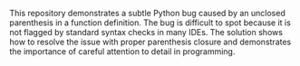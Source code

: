 This repository demonstrates a subtle Python bug caused by an unclosed parenthesis in a function definition. The bug is difficult to spot because it is not flagged by standard syntax checks in many IDEs. The solution shows how to resolve the issue with proper parenthesis closure and demonstrates the importance of careful attention to detail in programming.
